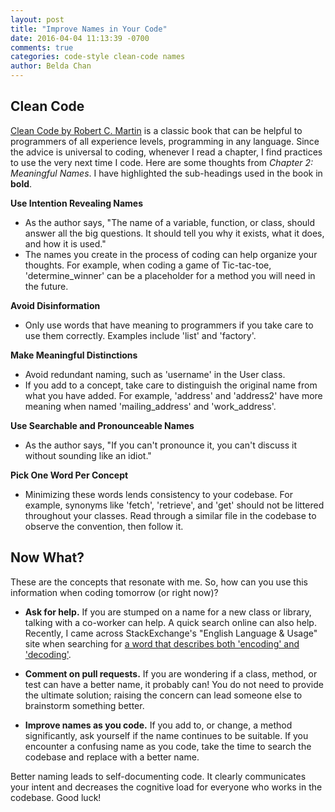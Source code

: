 ```yaml
---
layout: post
title: "Improve Names in Your Code"
date: 2016-04-04 11:13:39 -0700
comments: true
categories: code-style clean-code names
author: Belda Chan
---
```

## Clean Code
[Clean Code by Robert C. Martin](http://www.amazon.com/Clean-Code-Handbook-Software-Craftsmanship/dp/0132350882) is a classic book that can be helpful to programmers of all experience levels, programming in any language. Since the advice is universal to coding, whenever I read a chapter, I find practices to use the very next time I code. Here are some thoughts from *Chapter 2: Meaningful Names*. I have highlighted the sub-headings used in the book in **bold**.

**Use Intention Revealing Names**
- As the author says, "The name of a variable, function, or class, should answer all the big questions. It should tell you why it exists, what it does, and how it is used."
- The names you create in the process of coding can help organize your thoughts. For example, when coding a game of Tic-tac-toe, 'determine_winner' can be a placeholder for a method you will need in the future.

**Avoid Disinformation**
- Only use words that have meaning to programmers if you take care to use them correctly. Examples include 'list' and 'factory'.

**Make Meaningful Distinctions**
- Avoid redundant naming, such as 'username' in the User class.
- If you add to a concept, take care to distinguish the original name from what you have added. For example, 'address' and 'address2' have more meaning when named 'mailing_address' and 'work_address'.

**Use Searchable and Pronounceable Names**
- As the author says, "If you can't pronounce it, you can't discuss it without sounding like an idiot."

**Pick One Word Per Concept**
- Minimizing these words lends consistency to your codebase. For example, synonyms like 'fetch', 'retrieve', and 'get' should not be littered throughout your classes. Read through a similar file in the codebase to observe the convention, then follow it.

## Now What?
These are the concepts that resonate with me. So, how can you use this information when coding tomorrow (or right now)?

- **Ask for help.** If you are stumped on a name for a new class or library, talking with a co-worker can help. A quick search online can also help. Recently, I came across StackExchange's "English Language & Usage" site when searching for [a word that describes both 'encoding' and 'decoding'](http://english.stackexchange.com/questions/76549/a-word-that-describes-both-encoding-and-decoding).

- **Comment on pull requests.** If you are wondering if a class, method, or test can have a better name, it probably can! You do not need to provide the ultimate solution; raising the concern can lead someone else to brainstorm something better.

- **Improve names as you code.** If you add to, or change, a method significantly, ask yourself if the name continues to be suitable. If you encounter a confusing name as you code, take the time to search the codebase and replace with a better name.

Better naming leads to self-documenting code. It clearly communicates your intent and decreases the cognitive load for everyone who works in the codebase. Good luck!
